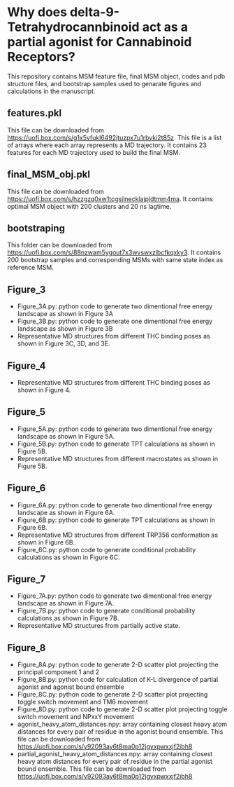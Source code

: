 # Why does delta-9-Tetrahydrocannbinoid act as a partial agonist for Cannabinoid Receptors?
This repository contains MSM feature file, final MSM object, codes and pdb structure files, and bootstrap samples used to genarate figures and calculations in the manuscript.

## features.pkl
This file can be downloaded from https://uofi.box.com/s/g1x5vfukl6492jtuzpx7u1rbyki2t85z. This file is a list of arrays where each array represents a MD trajectory. It contains 23 features for each MD trajectory used to build the final MSM. 

## final_MSM_obj.pkl
This file can be downloaded from https://uofi.box.com/s/hzzgzq0xw1tcgsjlnecklajpjdtmm4ma. It contains optimal MSM object with 200 clusters and 20 ns lagtime. 

## bootstraping
This folder can be downloaded from https://uofi.box.com/s/88nzwam5ygout7x3wvswxzlbcfkqxky3. It contains 200 bootstrap samples and corresponding MSMs with same state index as reference MSM.

## Figure_3
- Figure_3A.py: python code to generate two dimentional free energy landscape as shown in Figure 3A
- Figure_3B.py: python code to generate one dimentional free energy landscape as shown in Figure 3B
- Representative MD structures from different THC binding poses as shown in Figure 3C, 3D, and 3E.

## Figure_4
- Representative MD structures from different THC binding poses as shown in Figure 4.

## Figure_5
- Figure_5A.py: python code to generate two dimentional free energy landscape as shown in Figure 5A.
- Figure_5B.py: python code to generate TPT calculations as shown in Figure 5B.
- Representative MD structures from different macrostates as shown in Figure 5B.

## Figure_6
- Figure_6A.py: python code to generate two dimentional free energy landscape as shown in Figure 6A.
- Figure_6B.py: python code to generate TPT calculations as shown in Figure 6B.
- Representative MD structures from different TRP356 conformation as shown in Figure 6B.
- Figure_6C.py: python code to generate conditional probability calculations as shown in Figure 6C.

## Figure_7
- Figure_7A.py: python code to generate two dimentional free energy landscape as shown in Figure 7A.
- Figure_7B.py: python code to generate conditional probability calculations as shown in Figure 7B.
- Representative MD structures from partially active state.

## Figure_8
- Figure_8A.py: python code to generate 2-D scatter plot projecting the principal component 1 and 2 
- Figure_8B.py: python code for calculation of K-L divergence of partial agonist and agonist bound ensemble 
- Figure_8C.py: python code to generate 2-D scatter plot projecting toggle switch movement and TM6 movement 
- Figure_8D.py: python code to generate 2-D scatter plot projecting toggle switch movement and NPxxY movement
- agonist_heavy_atom_distances.npy: array containing closest heavy atom distances for every pair of residue in the agonist bound ensemble. This file can be downloaded from https://uofi.box.com/s/y92093ay6t8ma0p12jgyxpwxxjf2ibh8
- partial_agonist_heavy_atom_distances.npy: array containing closest heavy atom distances for every pair of residue in the partial agonist bound ensemble. This file can be downloaded from https://uofi.box.com/s/y92093ay6t8ma0p12jgyxpwxxjf2ibh8
